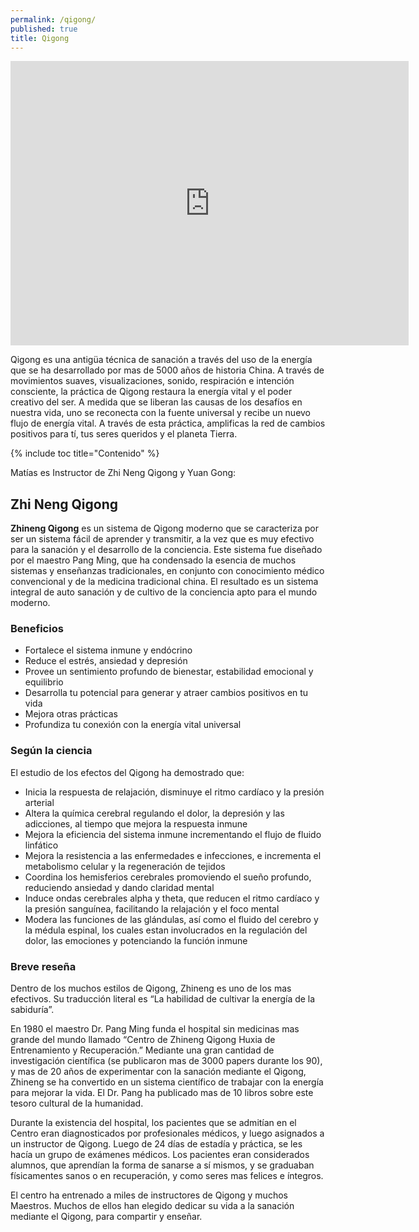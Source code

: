 ```yaml
---
permalink: /qigong/
published: true
title: Qigong
---
```

<iframe width="637" height="455" src="https://www.youtube.com/embed/CtXILEDEehE" frameborder="0" allowfullscreen></iframe>

Qigong es una antigüa técnica de sanación a través del uso de la energía que se ha desarrollado por mas de 5000 años de historia China. A través de movimientos suaves, visualizaciones, sonido, respiración e intención consciente, la práctica de Qigong restaura la energía vital y el poder creativo del ser. A medida que se liberan las causas de los desafíos en nuestra vida, uno se reconecta con la fuente universal y recibe un nuevo flujo de energía vital. A través de esta práctica, amplificas la red de cambios positivos para tí, tus seres queridos y el planeta Tierra.

{% include toc title="Contenido" %}

Matías es Instructor de Zhi Neng Qigong y Yuan Gong:

## Zhi Neng Qigong

**Zhineng Qigong** es un sistema de Qigong moderno que se caracteriza por ser un sistema fácil de aprender y transmitir, a la vez que es muy efectivo para la sanación y el desarrollo de la conciencia. Este sistema fue diseñado por el maestro Pang Ming, que ha condensado la esencia de muchos sistemas y enseñanzas tradicionales, en conjunto con conocimiento médico convencional y de la medicina tradicional china. El resultado es un sistema integral de auto sanación y de cultivo de la conciencia apto para el mundo moderno.

### Beneficios

- Fortalece el sistema inmune y endócrino
- Reduce el estrés, ansiedad y depresión
- Provee un sentimiento profundo de bienestar, estabilidad emocional y equilibrio
- Desarrolla tu potencial para generar y atraer cambios positivos en tu vida
- Mejora otras prácticas
- Profundiza tu conexión con la energía vital universal

### Según la ciencia

El estudio de los efectos del Qigong ha demostrado que:

- Inicia la respuesta de relajación, disminuye el ritmo cardíaco y la presión arterial
- Altera la química cerebral regulando el dolor, la depresión y las adicciones, al tiempo que mejora la respuesta inmune
- Mejora la eficiencia del sistema inmune incrementando el flujo de fluido linfático
- Mejora la resistencia a las enfermedades e infecciones, e incrementa el metabolismo celular y la regeneración de tejidos
- Coordina los hemisferios cerebrales promoviendo el sueño profundo, reduciendo ansiedad y dando claridad mental
- Induce ondas cerebrales alpha y theta, que reducen el ritmo cardíaco y la presión sanguínea, facilitando la relajación y el foco mental
- Modera las funciones de las glándulas, así como el fluido del cerebro y la médula espinal, los cuales estan involucrados en la regulación del dolor, las emociones y potenciando la función inmune

### Breve reseña

Dentro de los muchos estilos de Qigong, Zhineng es uno de los mas efectivos. Su traducción literal es “La habilidad de cultivar la energía de la sabiduría”.

En 1980 el maestro Dr. Pang Ming funda el hospital sin medicinas mas grande del mundo llamado “Centro de Zhineng Qigong Huxia de Entrenamiento y Recuperación.” Mediante una gran cantidad de investigación científica (se publicaron mas de 3000 papers durante los 90), y mas de 20 años de experimentar con la sanación mediante el Qigong, Zhineng se ha convertido en un sistema científico de trabajar con la energía para mejorar la vida. El Dr. Pang ha publicado mas de 10 libros sobre este tesoro cultural de la humanidad.

Durante la existencia del hospital, los pacientes que se admitían en el Centro eran diagnosticados por profesionales médicos, y luego asignados a un instructor de Qigong. Luego de 24 días de estadía y práctica, se les hacía un grupo de exámenes médicos. Los pacientes eran considerados alumnos, que aprendían la forma de sanarse a sí mismos, y se graduaban físicamentes sanos o en recuperación, y como seres mas felices e íntegros.

El centro ha entrenado a miles de instructores de Qigong y muchos Maestros. Muchos de ellos han elegido dedicar su vida a la sanación mediante el Qigong, para compartir y enseñar.
